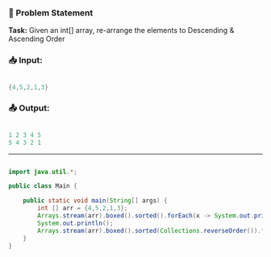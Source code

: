 ### 🧩 Problem Statement

**Task:**
Given an int[] array, re-arrange the elements to Descending & Ascending Order
### 📥 Input:

```java

{4,5,2,1,3}

```

### 📤 Output:

```java

1 2 3 4 5 
5 4 3 2 1

```

---



``` java

import java.util.*;

public class Main {

    public static void main(String[] args) {
        int [] arr = {4,5,2,1,3};
        Arrays.stream(arr).boxed().sorted().forEach(x -> System.out.print(x + " "));
        System.out.println();
        Arrays.stream(arr).boxed().sorted(Collections.reverseOrder()).forEach(x -> System.out.print(x + " "));
    }
}

```
